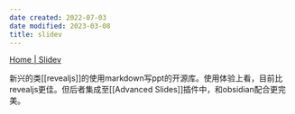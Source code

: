 ```yaml
---
date created: 2022-07-03
date modified: 2023-03-08
title: slidev
---
```


[Home | Slidev](https://cn.sli.dev/)

新兴的类[[revealjs]]的使用markdown写ppt的开源库。使用体验上看，目前比revealjs更佳。但后者集成至[[Advanced Slides]]插件中，和obsidian配合更完美。
